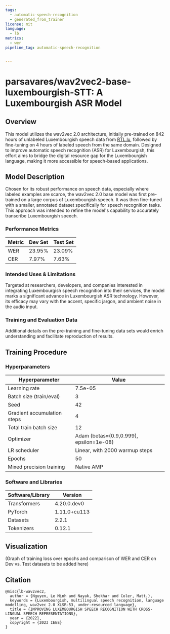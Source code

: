 ```yaml
---
tags:
  - automatic-speech-recognition
  - generated_from_trainer
license: mit
language:
  - lb
metrics:
  - wer
pipeline_tag: automatic-speech-recognition


---
```



# parsavares/wav2vec2-base-luxembourgish-STT: A Luxembourgish ASR Model

## Overview

This model utilizes the wav2vec 2.0 architecture, initially pre-trained on 842 hours of unlabeled Luxembourgish speech data from [RTL.lu](https://www.rtl.lu/), followed by fine-tuning on 4 hours of labeled speech from the same domain. Designed to improve automatic speech recognition (ASR) for Luxembourgish, this effort aims to bridge the digital resource gap for the Luxembourgish language, making it more accessible for speech-based applications.

## Model Description

Chosen for its robust performance on speech data, especially where labeled examples are scarce, the wav2vec 2.0 base model was first pre-trained on a large corpus of Luxembourgish speech. It was then fine-tuned with a smaller, annotated dataset specifically for speech recognition tasks. This approach was intended to refine the model's capability to accurately transcribe Luxembourgish speech.

### Performance Metrics

| Metric | Dev Set | Test Set |
|--------|---------|----------|
| WER    | 23.95%  | 23.09%   |
| CER    | 7.97%   | 7.63%    |

### Intended Uses & Limitations

Targeted at researchers, developers, and companies interested in integrating Luxembourgish speech recognition into their services, the model marks a significant advance in Luxembourgish ASR technology. However, its efficacy may vary with the accent, specific jargon, and ambient noise in the audio input.

### Training and Evaluation Data

Additional details on the pre-training and fine-tuning data sets would enrich understanding and facilitate reproduction of results.

## Training Procedure

### Hyperparameters

| Hyperparameter               | Value          |
|------------------------------|----------------|
| Learning rate                | 7.5e-05        |
| Batch size (train/eval)      | 3              |
| Seed                         | 42             |
| Gradient accumulation steps  | 4              |
| Total train batch size       | 12             |
| Optimizer                    | Adam (betas=(0.9,0.999), epsilon=1e-08) |
| LR scheduler                 | Linear, with 2000 warmup steps |
| Epochs                       | 50             |
| Mixed precision training     | Native AMP     |

### Software and Libraries

| Software/Library | Version      |
|------------------|--------------|
| Transformers     | 4.20.0.dev0  |
| PyTorch          | 1.11.0+cu113 |
| Datasets         | 2.2.1        |
| Tokenizers       | 0.12.1       |

## Visualization

(Graph of training loss over epochs and comparison of WER and CER on Dev vs. Test datasets to be added here)

## Citation


```
@misc{lb-wav2vec2,
  author = {Nguyen, Le Minh and Nayak, Shekhar and Coler, Matt.},
  keywords = {Luxembourgish, multilingual speech recognition, language modelling, wav2vec 2.0 XLSR-53, under-resourced language},
  title = {IMPROVING LUXEMBOURGISH SPEECH RECOGNITION WITH CROSS-LINGUAL SPEECH REPRESENTATIONS},
  year = {2022},
  copyright = {2023 IEEE}
}
```


